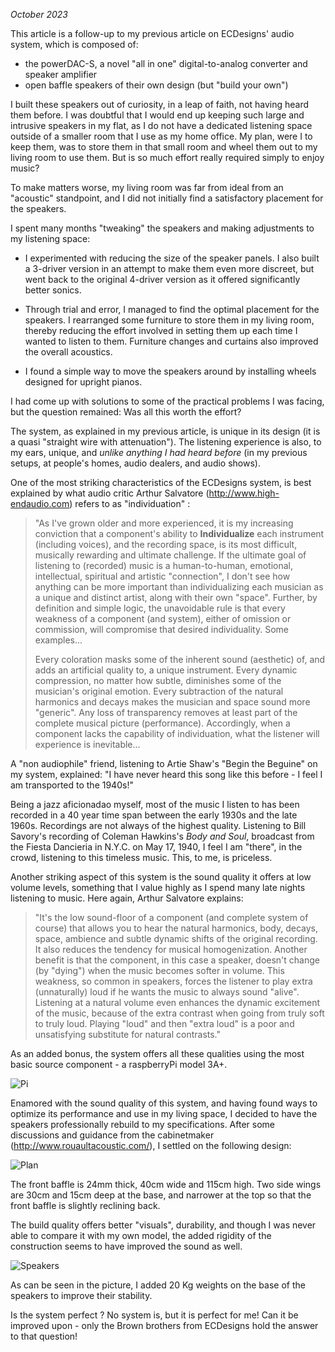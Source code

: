 *October 2023*

This article is a follow-up to my previous article on ECDesigns' audio system, which is composed of:

- the powerDAC-S, a novel "all in one" digital-to-analog converter and speaker amplifier
- open baffle speakers of their own design (but "build your own")

I built these speakers out of curiosity, in a leap of faith, not having heard them before. I was doubtful that I would end up keeping such large and intrusive speakers in my flat, as I do not have a dedicated listening space outside of a smaller room that I use as my home office. My plan, were I to keep them, was to store them in that small room and wheel them out to my living room to use them. But is so much effort really required simply to enjoy music? 

To make matters worse, my living room was far from ideal from an "acoustic" standpoint, and I did not initially find a satisfactory placement for the speakers.

I spent many months "tweaking" the speakers and making adjustments to my listening space:

- I experimented with reducing the size of the speaker panels. I also built a 3-driver version in an attempt to make them even more discreet, but went back to the original 4-driver version as it offered significantly better sonics.

- Through trial and error, I managed to find the optimal placement for the speakers. I rearranged some furniture to store them in my living room, thereby reducing the effort involved in setting them up each time I wanted to listen to them. Furniture changes and curtains also improved the overall acoustics.

- I found a simple way to move the speakers around by installing wheels designed for upright pianos.

I had come up with solutions to some of the practical problems I was facing, but the question remained: Was all this worth the effort? 

The system, as explained in my previous article, is unique in its design (it is a quasi  "straight wire with attenuation"). The listening experience is also, to my ears, unique, and *unlike anything I had heard before* (in my previous setups, at people's homes, audio dealers, and audio shows).

One of the most striking characteristics of the ECDesigns system, is best explained by what audio critic Arthur Salvatore (http://www.high-endaudio.com) refers to as "individuation" :

>"As I've grown older and more experienced, it is my increasing conviction that a component's ability to **Individualize** each instrument (including voices), and the recording space, is its most difficult, musically rewarding and ultimate challenge. If the ultimate goal of listening to (recorded) music is a human-to-human, emotional, intellectual, spiritual and artistic "connection", I don't see how anything can be more important than individualizing each musician as a unique and distinct artist, along with their own "space". Further, by definition and simple logic, the unavoidable rule is that every weakness of a component (and system), either of omission or commission, will compromise that desired individuality. Some examples...
>
>Every coloration masks some of the inherent sound (aesthetic) of, and adds an artificial quality to, a unique instrument. Every dynamic compression, no matter how subtle, diminishes some of the musician's original emotion. Every subtraction of the natural harmonics and decays makes the musician and space sound more "generic". Any loss of transparency removes at least part of the complete musical picture (performance). Accordingly, when a component lacks the capability of individuation, what the listener will experience is inevitable...

A "non audiophile" friend, listening to Artie Shaw's "Begin the Beguine" on my system, explained: "I have never heard this song like this before - I feel I am transported to the 1940s!"

Being a jazz aficionadao myself, most of the music I listen to has been recorded in a 40 year time span between the early 1930s and the late 1960s. Recordings are not always of the highest quality. Listening to Bill Savory's recording of Coleman Hawkins's *Body and Soul*, broadcast from the Fiesta Dancieria in N.Y.C. on May 17, 1940, I feel I am "there", in the crowd, listening to this timeless music. This, to me, is priceless.

Another striking aspect of this system is the sound quality it offers at low volume levels, something that I value highly as I spend many late nights listening to music. Here again, Arthur Salvatore explains:

>"It's the low sound-floor of a component (and complete system of course) that allows you to hear the natural harmonics, body, decays, space, ambience and subtle dynamic shifts of the original recording. It also reduces the tendency for musical homogenization. Another benefit is that the component, in this case a speaker, doesn't change (by "dying") when the music becomes softer in volume. This weakness, so common in speakers, forces the listener to play extra (unnaturally) loud if he wants the music to always sound "alive". Listening at a natural volume even enhances the dynamic excitement of the music, because of the extra contrast when going from truly soft to truly loud. Playing "loud" and then "extra loud" is a poor and unsatisfying substitute for natural contrasts."

As an added bonus, the system offers all these qualities using the most basic source component - a raspberryPi model 3A+. 


![Pi](https://user-images.githubusercontent.com/33669641/221508172-536d2b64-7eee-4cfb-bd50-fd0534e8505c.jpg)


Enamored with the sound quality of this system, and having found ways to optimize its performance and use in my living space, I decided to have the speakers professionally rebuild to my specifications. After some discussions and guidance from the cabinetmaker (http://www.rouaultacoustic.com/), I settled on the following design:

![Plan](https://user-images.githubusercontent.com/33669641/221508346-a1bd7558-e926-4151-9ba9-1d192f0c49c7.jpg)


The front baffle is 24mm thick, 40cm wide and 115cm high. Two side wings are 30cm and 15cm deep at the base, and narrower at the top so that the front baffle is slightly reclining back.

The build quality offers better "visuals", durability, and though I was never able to compare it with my own model, the added rigidity of the construction seems to have improved the sound as well.

![Speakers](https://user-images.githubusercontent.com/33669641/221506569-9956652e-c551-432b-92da-4859b05b43fa.jpg)

As can be seen in the picture, I added 20 Kg weights on the base of the speakers to improve their stability.

Is the system perfect ? No system is, but it is perfect for me! Can it be improved upon - only the Brown brothers from ECDesigns hold the answer to that question!
